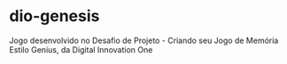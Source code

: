 # dio-genesis
Jogo desenvolvido no Desafio de Projeto - Criando seu Jogo de Memória Estilo Genius, da Digital Innovation One
